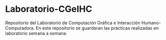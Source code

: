 # Laboratorio-CGeIHC
Repositorio del Laboratorio de Computación Gráfica e Interacción Humano-Computadora. En este repositorio se guardaran las prácticas realizadas en laboratorio semana a semana.

